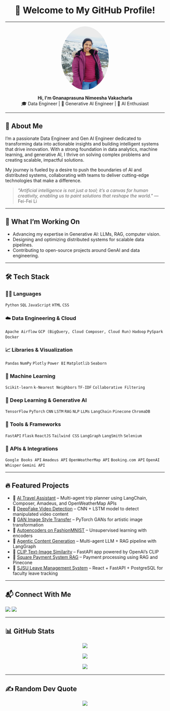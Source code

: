 

<h1 align="center">👋 Welcome to My GitHub Profile!</h1>

---

<p align="center">
  <img src="https://github.com/Nimeesha-Vakacharla/Nimeesha-Vakacharla/blob/main/images/11.jpg" width="150" style="border-radius: 50%;" />
  
</p>



<p align="center">
  <strong>Hi, I'm Gnanaprasuna Nimeesha Vakacharla</strong><br/>
  🎓 Data Engineer | 🤖 Generative AI Engineer | 🧠 AI Enthusiast
</p>

---

## 🧠 About Me

I’m a passionate Data Engineer and Gen AI Engineer dedicated to transforming data into actionable insights and building intelligent systems that drive innovation. With a strong foundation in data analytics, machine learning, and generative AI, I thrive on solving complex problems and creating scalable, impactful solutions.

My journey is fueled by a desire to push the boundaries of AI and distributed systems, collaborating with teams to deliver cutting-edge technologies that make a difference.

> *"Artificial intelligence is not just a tool; it’s a canvas for human creativity, enabling us to paint solutions that reshape the world."* — Fei-Fei Li

---

## 🚀 What I’m Working On

- Advancing my expertise in Generative AI: LLMs, RAG, computer vision.
- Designing and optimizing distributed systems for scalable data pipelines.
- Contributing to open-source projects around GenAI and data engineering.

---

## 🛠️ Tech Stack

### 👩‍💻 Languages
`Python` `SQL` `JavaScript` `HTML` `CSS`

### ☁️ Data Engineering & Cloud
`Apache Airflow` `GCP (BigQuery, Cloud Composer, Cloud Run)` `Hadoop` `PySpark` `Docker`

### 📈 Libraries & Visualization
`Pandas` `NumPy` `Plotly` `Power BI` `Matplotlib` `Seaborn`

### 🤖 Machine Learning
`Scikit-learn` `k-Nearest Neighbors` `TF-IDF` `Collaborative Filtering`

### 🧠 Deep Learning & Generative AI
`TensorFlow` `PyTorch` `CNN` `LSTM` `RAG` `NLP` `LLMs` `LangChain` `Pinecone` `ChromaDB`

### 🧰 Tools & Frameworks
`FastAPI` `Flask` `ReactJS` `Tailwind CSS` `LangGraph` `LangSmith` `Selenium`

### 🔗 APIs & Integrations
`Google Books API` `Amadeus API` `OpenWeatherMap API` `Booking.com API` `OpenAI Whisper` `Gemini API`

---

## 🔥 Featured Projects

- 🔗 [AI Travel Assistant](https://github.com/Nimeesha-Vakacharla/AI-Travel-Assistant) – Multi-agent trip planner using LangChain, Composer, Amadeus, and OpenWeatherMap APIs  
- 🔗 [DeepFake Video Detection](https://github.com/Nimeesha-Vakacharla/DeepFake-Video-Detection) – CNN + LSTM model to detect manipulated video content  
- 🔗 [GAN Image Style Transfer](https://github.com/Nimeesha-Vakacharla/GAN-Image-Style-Transfer) – PyTorch GANs for artistic image transformation  
- 🔗 [Autoencoders on FashionMNIST](https://github.com/Nimeesha-Vakacharla/Exploring-Autoencoders-with-FashionMNIST-Dataset) – Unsupervised learning with encoders  
- 🔗 [Agentic Content Generation](https://github.com/Nimeesha-Vakacharla/Agentic-Content-Generation-System) – Multi-agent LLM + RAG pipeline with LangGraph  
- 🔗 [CLIP Text-Image Similarity](https://github.com/Nimeesha-Vakacharla/Text-Image-Similarity-Analysis-Using-CLIP) – FastAPI app powered by OpenAI’s CLIP  
- 🔗 [Square Payment System RAG](https://github.com/Nimeesha-Vakacharla/Square-Payment-System-with-Agentic-RAG) – Payment processing using RAG and Pinecone  
- 🔗 [SJSU Leave Management System](https://github.com/Nimeesha-Vakacharla/SJSU-Faculty-Leave-Management-System) – React + FastAPI + PostgreSQL for faculty leave tracking

---

## 📬 Connect With Me

<p align="left">
  <a href="mailto:nimeeshav02@gmail.com"><img src="https://img.shields.io/badge/Email-D14836?style=for-the-badge&logo=gmail&logoColor=white"/></a>
  <a href="https://www.linkedin.com/in/nimeesha-vakacharla/"><img src="https://img.shields.io/badge/LinkedIn-0077B5?style=for-the-badge&logo=linkedin&logoColor=white"/></a>
</p>

---

## 📊 GitHub Stats

<p align="center">
  <img src="https://github-readme-stats.vercel.app/api?username=Nimeesha-Vakacharla&show_icons=true&theme=radical" />
</p>

<p align="center">
  <img src="https://github-readme-streak-stats.herokuapp.com/?user=Nimeesha-Vakacharla&theme=radical" />
</p>

<p align="center">
  <img src="https://github-readme-stats.vercel.app/api/top-langs/?username=Nimeesha-Vakacharla&layout=compact&theme=radical" />
</p>

---

## ✍️ Random Dev Quote

<p align="center">
  <img src="https://quotes-github-readme.vercel.app/api?type=horizontal&theme=radical" />
</p>
